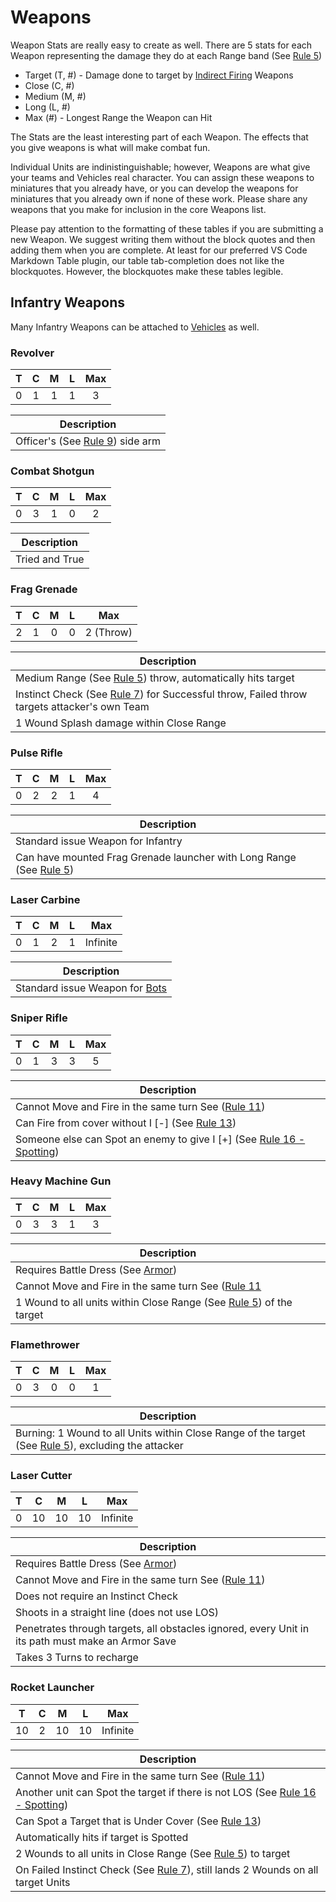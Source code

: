 # Weapons
Weapon Stats are really easy to create as well. There are 5 stats for each Weapon representing the damage they do at each Range band (See [Rule 5][rule5])

[indirect]: /rules/indirect_fire.md
[rule5]: /rules#rule5

* Target (T, #) - Damage done to target by [Indirect Firing][indirect] Weapons
* Close (C, #)
* Medium (M, #)
* Long (L, #)
* Max (#) - Longest Range the Weapon can Hit

The Stats are the least interesting part of each Weapon. The effects that you give weapons is what will make combat fun.

Individual Units are indinistinguishable; however, Weapons are what give your teams and Vehicles real character. You can assign these weapons to miniatures that you already have, or you can develop the weapons for miniatures that you already own if none of these work. Please share any weapons that you make for inclusion in the core Weapons list.

Please pay attention to the formatting of these tables if you are submitting a new Weapon. We suggest writing them without the block quotes and then adding them when you are complete. At least for our preferred VS Code Markdown Table plugin, our table tab-completion does not like the blockquotes. However, the blockquotes make these tables legible.

## **Infantry Weapons**
Many Infantry Weapons can be attached to [Vehicles][vehicles] as well.

[vehicles]: /equipment/vehicles.md

### **Revolver**
| T |  C  |  M  |  L  | Max |
| - | :-: | :-: | :-: | :-: |
| 0 |  1  |  1  |  1  |  3  |

| **Description**                                     |
| --------------------------------------------------- |
| Officer's (See [Rule 9][rule9]) side arm |

[rule9]: /rules#rule9

### **Combat Shotgun**
| T |  C  |  M  |  L  | Max |
| - | :-: | :-: | :-: | :-: |
| 0 |  3  |  1  |  0  |  2  |

| **Description** |
| --------------- |
| Tried and True  |

### **Frag Grenade**
|  T  |  C  |  M  |  L  |    Max    |
| :-: | :-: | :-: | :-: | :-------: |
|  2  |  1  |  0  |  0  | 2 (Throw) |

| **Description**                                                                                     |
| --------------------------------------------------------------------------------------------------- |
| Medium Range (See [Rule 5][rule5]) throw, automatically hits target                                 |
| Instinct Check (See [Rule 7][rule7]) for Successful throw, Failed throw targets attacker's own Team |
| 1 Wound Splash damage within Close Range                                                            |

[rule7]: /rules#rule7

### **Pulse Rifle**
| T |  C  |  M  |  L  | Max |
| - | :-: | :-: | :-: | :-: |
| 0 |  2  |  2  |  1  |  4  |

| **Description**                                                              |
| ---------------------------------------------------------------------------- |
| Standard issue Weapon for Infantry                                           |
| Can have mounted Frag Grenade launcher with Long Range (See [Rule 5][rule5]) |

### **Laser Carbine**
| T |  C  |  M  |  L  |    Max   |
| - | :-: | :-: | :-: | :------: |
| 0 |  1  |  2  |  1  | Infinite |

| **Description**                           |
| ----------------------------------------- |
| Standard issue Weapon for [Bots][bots] |

[bots]: /equipment/bots.md

### **Sniper Rifle**
| T |  C  |  M  |  L  | Max |
| - | :-: | :-: | :-: | :-: |
| 0 |  1  |  3  |  3  |  5  |

| **Description**                                                                 |
| ------------------------------------------------------------------------------- |
| Cannot Move and Fire in the same turn See ([Rule 11][rule11])                   |
| Can Fire from cover without I [-] (See [Rule 13][rule13])                       |
| Someone else can Spot an enemy to give I [+] (See [Rule 16 - Spotting][rule16]) |

[rule11]: /rules#rule11
[rule13]: /rules#rule13
[rule16]: /rules#rule16.spotting

### **Heavy Machine Gun**
| T |  C  |  M  |  L  | Max |
| - | :-: | :-: | :-: | :-: |
| 0 |  3  |  3  |  1  |  3  |

| **Description**                                                             |
| --------------------------------------------------------------------------- |
| Requires Battle Dress (See [Armor][armor])                                  |
| Cannot Move and Fire in the same turn See ([Rule 11][rule11]                |
| 1 Wound to all units within Close Range (See [Rule 5][rule5]) of the target |

[armor]: /equipment/armor.md

### **Flamethrower**
| T |  C  |  M  |  L  | Max |
| - | :-: | :-: | :-: | :-: |
| 0 |  3  |  0  |  0  |  1  |

| **Description**                                                                                              |
| ------------------------------------------------------------------------------------------------------------ |
| Burning: 1 Wound to all Units within Close Range of the target (See [Rule 5][rule5]), excluding the attacker |

### **Laser Cutter**
| T |  C  |  M  |  L  |    Max   |
| - | :-: | :-: | :-: | :------: |
| 0 |  10 |  10 |  10 | Infinite |

| Description                                                                                       |
| ------------------------------------------------------------------------------------------------- |
| Requires Battle Dress (See [Armor][armor])                                                        |
| Cannot Move and Fire in the same turn See ([Rule 11][rule11])                                     |
| Does not require an Instinct Check                                                                |
| Shoots in a straight line (does not use LOS)                                                      |
| Penetrates through targets, all obstacles ignored, every Unit in its path must make an Armor Save |
| Takes 3 Turns to recharge                                                                         |

### **Rocket Launcher**
| T  |  C  |  M  |  L  |    Max   |
| -- | :-: | :-: | :-: | :------: |
| 10 |  2  |  10 |  10 | Infinite |

| Description                                                                              |
| ---------------------------------------------------------------------------------------- |
| Cannot Move and Fire in the same turn See ([Rule 11][rule11])                            |
| Another unit can Spot the target if there is not LOS (See [Rule 16 - Spotting][rule16])  |
| Can Spot a Target that is Under Cover (See [Rule 13][rule13])                            |
| Automatically hits if target is Spotted                                                  |
| 2 Wounds to all units in Close Range (See [Rule 5][rule5]) to target                     |
| On Failed Instinct Check (See [Rule 7][rule7]), still lands 2 Wounds on all target Units |